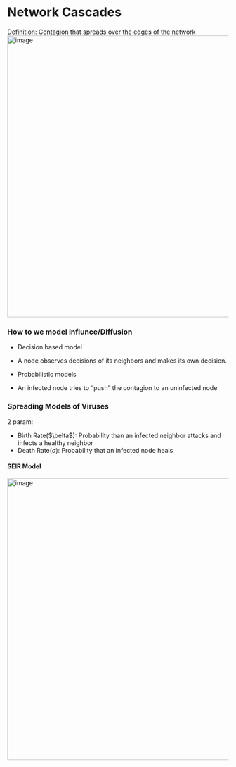 #  Network Cascades

Definition: Contagion that spreads over the edges of the network
<img width="640" alt="image" src="https://user-images.githubusercontent.com/29950267/227458423-5bc9649c-0ee6-4c0a-b225-82e9b855aff9.png">


### How to we model influnce/Diffusion

* Decision based model
- A node observes decisions of its neighbors and makes its own decision.  


* Probabilistic models
- An infected node tries to “push” the contagion to an uninfected node


### Spreading Models of Viruses
2 param:
- Birth Rate($\belta$): Probability than an infected neighbor attacks and infects a healthy neighbor
- Death Rate($\sigma$): Probability that an infected node heals

#### SEIR Model
<img width="640" alt="image" src="https://user-images.githubusercontent.com/29950267/227459897-fa145573-9567-422d-b111-6b6b35121711.png">

